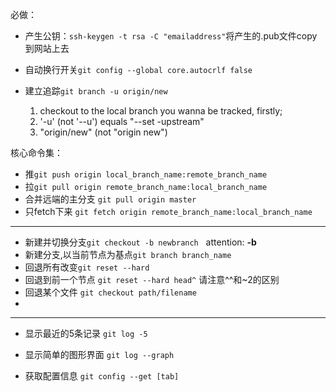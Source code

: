 必做：
* 产生公钥：`ssh-keygen -t rsa -C "emailaddress"`将产生的.pub文件copy到网站上去
    
* 自动换行开关`git config --global core.autocrlf false`
* 建立追踪`git branch -u origin/new`  

   1. checkout to the local branch you wanna be tracked, firstly;  
   2. '-u' (not '--u') equals "--set -upstream" 
   3. "origin/new" (not "origin new")
 
核心命令集：  
* 推`git push origin local_branch_name:remote_branch_name`  
* 拉`git pull origin remote_branch_name:local_branch_name`  
* 合并远端的主分支 `git pull origin master`  
* 只fetch下来 `git fetch origin remote_branch_name:local_branch_name`  

---

* 新建并切换分支`git checkout -b newbranch`    attention: **-b**  
* 新建分支,以当前节点为基点`git branch branch_name`  
* 回退所有改变`git reset --hard`  
* 回退到前一个节点 `git reset --hard head^` 请注意^^和~2的区别  
* 回退某个文件 `git checkout path/filename`  
* 

---

* 显示最近的5条记录 `git log -5` 
* 显示简单的图形界面 `git log --graph`


* 获取配置信息 `git config --get [tab]`

